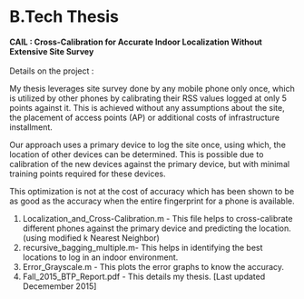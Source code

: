 # B.Tech Thesis
<b> CAIL : Cross-Calibration for Accurate Indoor Localization Without Extensive Site Survey </b><br><br>
Details on the project :
<p>
My thesis leverages site survey done by any mobile phone only once, 
which is utilized by other phones by calibrating their RSS values logged at only 5 points against it. 
This is achieved without any assumptions about the site, the placement of access points (AP) or additional costs of 
infrastructure installment. </p>
<p>
Our approach uses a primary device to log the site once, using which, the location of other devices can be determined. 
This is possible due to calibration of the new devices against the primary device, but with minimal training points required 
for these devices.</p>
<p>
This optimization is not at the cost of accuracy which has been shown to be as good as the accuracy when the entire fingerprint 
for a phone is available.</p>
<ol type="1">
<li>Localization_and_Cross-Calibration.m - This file helps to cross-calibrate different phones against the primary device and predicting the location.
(using modified k Nearest Neighbor)</li>
<li>recursive_bagging_multiple.m-  This helps in identifying the best locations to log in an indoor environment.</li>
<li>Error_Grayscale.m - This plots the error graphs to know the accuracy.</li>
<li>Fall_2015_BTP_Report.pdf - This details my thesis. [Last updated Decemember 2015]</li>
</ol>
